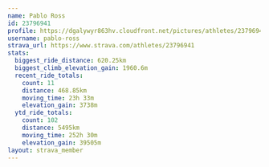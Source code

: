 ```yaml
---
name: Pablo Ross
id: 23796941
profile: https://dgalywyr863hv.cloudfront.net/pictures/athletes/23796941/14615399/1/large.jpg
username: pablo-ross
strava_url: https://www.strava.com/athletes/23796941
stats:
  biggest_ride_distance: 620.25km
  biggest_climb_elevation_gain: 1960.6m
  recent_ride_totals:
    count: 11
    distance: 468.85km
    moving_time: 23h 33m
    elevation_gain: 3738m
  ytd_ride_totals:
    count: 102
    distance: 5495km
    moving_time: 252h 30m
    elevation_gain: 39505m
layout: strava_member
--- 
```

